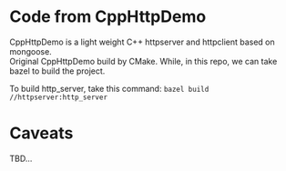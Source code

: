 # Code from CppHttpDemo
CppHttpDemo is a light weight C++ httpserver and httpclient based on mongoose.<br/>
Original CppHttpDemo build by CMake. While, in this repo, we can take bazel to build the project.<br/>

To build http_server, take this command: `bazel build //httpserver:http_server`

# Caveats
TBD...